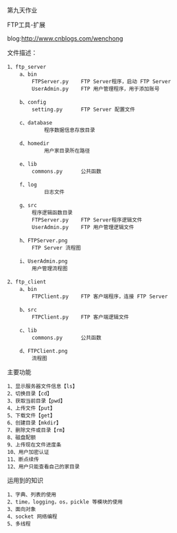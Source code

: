 第九天作业

FTP工具-扩展

blog:http://www.cnblogs.com/wenchong


文件描述：

    1、ftp_server
        a、bin
            FTPServer.py    FTP Server程序，启动 FTP Server
            UserAdmin.py    FTP 用户管理程序，用于添加账号
            
        b、config
            setting.py      FTP Server 配置文件
                
        c、database          
                程序数据信息存放目录
                
        d、homedir
                用户家目录所在路径
                
        e、lib
            commons.py      公共函数
            
        f、log
                日志文件
                
        g、src   
            程序逻辑函数目录
            FTPServer.py    FTP Server程序逻辑文件
            UserAdmin.py    FTP 用户管理逻辑文件
        
        h、FTPServer.png
            FTP Server 流程图
            
        i、UserAdmin.png
            用户管理流程图
            
    2、ftp_client
        a、bin
            FTPClient.py    FTP 客户端程序，连接 FTP Server
            
        b、src
            FTPClient.py    FTP 客户端逻辑文件
           
        c、lib
            commons.py      公共函数
        
        d、FTPClient.png
            流程图
            
            
主要功能

    1、显示服务器文件信息【ls】
    2、切换目录【cd】
    3、获取当前目录【pwd】           
    4、上传文件【put】
    5、下载文件【get】
    6、创建目录【mkdir】
    7、删除文件或目录【rm】
    8、磁盘配额
    9、上传现在文件进度条
    10、用户加密认证
    11、断点续传
    12、用户只能查看自己的家目录
    
运用到的知识

    1、字典、列表的使用
    2、time，logging，os，pickle 等模块的使用
    3、面向对象
    4、socket 网络编程
    5、多线程
           
    